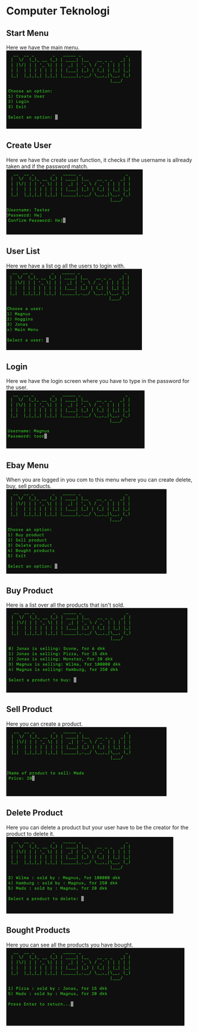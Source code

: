 # Computer Teknologi


## Start Menu
Here we have the main menu.<br>
![1](https://github.com/MercantecData/portfolio-Magvib/blob/master/Computer%20Teknologi/pic/1.png)

## Create User
Here we have the create user function, it checks if the username is allready taken and if the password match.<br>
![2](https://github.com/MercantecData/portfolio-Magvib/blob/master/Computer%20Teknologi/pic/2.png)

## User List
Here we have a list og all the users to login with.<br>
![3](https://github.com/MercantecData/portfolio-Magvib/blob/master/Computer%20Teknologi/pic/3.png)

## Login
Here we have the login screen where you have to type in the password for the user.<br>
![4](https://github.com/MercantecData/portfolio-Magvib/blob/master/Computer%20Teknologi/pic/4.png)

## Ebay Menu
When you are logged in you com to this menu where you can create delete, buy, sell products.<br>
![5](https://github.com/MercantecData/portfolio-Magvib/blob/master/Computer%20Teknologi/pic/5.png)

## Buy Product
Here is a list over all the products that isn't sold.<br>
![6](https://github.com/MercantecData/portfolio-Magvib/blob/master/Computer%20Teknologi/pic/6.png)

## Sell Product
Here you can create a product.<br>
![7](https://github.com/MercantecData/portfolio-Magvib/blob/master/Computer%20Teknologi/pic/7.png)

## Delete Product
Here you can delete a product but your user have to be the creator for the product to delete it.<br>
![8](https://github.com/MercantecData/portfolio-Magvib/blob/master/Computer%20Teknologi/pic/8.png)

## Bought Products
Here you can see all the products you have bought.<br>
![9](https://github.com/MercantecData/portfolio-Magvib/blob/master/Computer%20Teknologi/pic/9.png)
